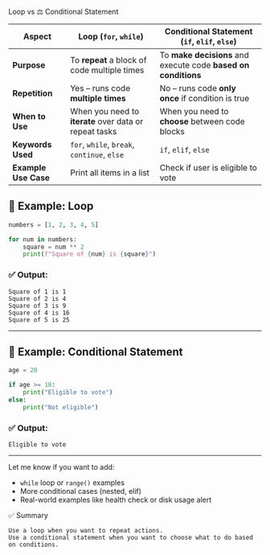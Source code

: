 
Loop vs ⚖️ Conditional Statement

| **Aspect**           | **Loop** (`for`, `while`)                              | **Conditional Statement** (`if`, `elif`, `else`)               |
| -------------------- | ------------------------------------------------------ | -------------------------------------------------------------- |
| **Purpose**          | To **repeat** a block of code multiple times           | To **make decisions** and execute code **based on conditions** |
| **Repetition**       | Yes – runs code **multiple times**                     | No – runs code **only once** if condition is true              |
| **When to Use**      | When you need to **iterate** over data or repeat tasks | When you need to **choose** between code blocks                |
| **Keywords Used**    | `for`, `while`, `break`, `continue`, `else`            | `if`, `elif`, `else`                                           |
| **Example Use Case** | Print all items in a list                              | Check if user is eligible to vote                              |

## 🧠 Example: Loop

```python
numbers = [1, 2, 3, 4, 5]

for num in numbers:
    square = num ** 2
    print(f"Square of {num} is {square}")
```

### ✅ Output:
```
Square of 1 is 1  
Square of 2 is 4  
Square of 3 is 9  
Square of 4 is 16  
Square of 5 is 25  
```

---

## 🧠 Example: Conditional Statement

```python
age = 20

if age >= 18:
    print("Eligible to vote")
else:
    print("Not eligible")
```

### ✅ Output:
```
Eligible to vote
```

---

Let me know if you want to add:
- `while` loop or `range()` examples  
- More conditional cases (nested, elif)  
- Real-world examples like health check or disk usage alert  



✅ Summary

    Use a loop when you want to repeat actions.
    Use a conditional statement when you want to choose what to do based on conditions.
